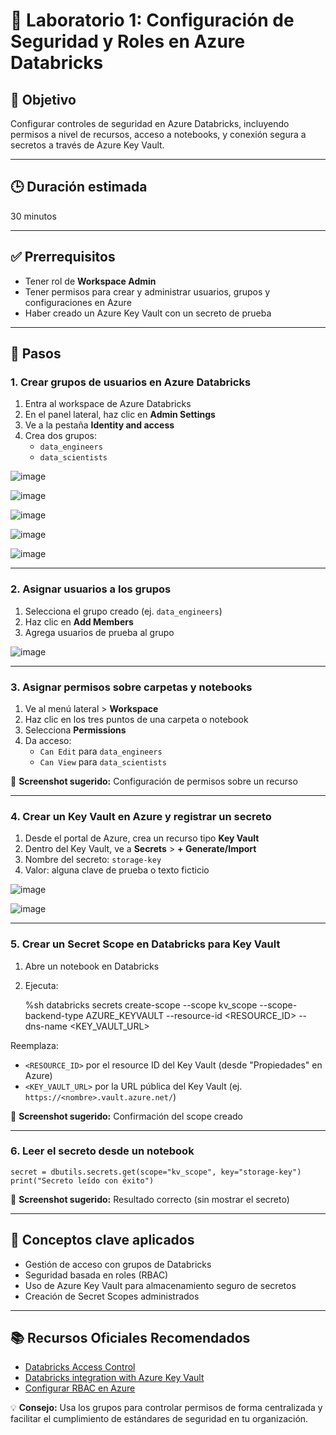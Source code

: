 # 🧪 Laboratorio 1: Configuración de Seguridad y Roles en Azure Databricks

## 🎯 Objetivo  
Configurar controles de seguridad en Azure Databricks, incluyendo permisos a nivel de recursos, acceso a notebooks, y conexión segura a secretos a través de Azure Key Vault.

---

## 🕒 Duración estimada  
30 minutos

---

## ✅ Prerrequisitos  
- Tener rol de **Workspace Admin**  
- Tener permisos para crear y administrar usuarios, grupos y configuraciones en Azure  
- Haber creado un Azure Key Vault con un secreto de prueba

---

## 📝 Pasos

### 1. Crear grupos de usuarios en Azure Databricks

1. Entra al workspace de Azure Databricks  
2. En el panel lateral, haz clic en **Admin Settings**  
3. Ve a la pestaña **Identity and access**  
4. Crea dos grupos:
    - `data_engineers`
    - `data_scientists`

![image](https://github.com/user-attachments/assets/ca3430f8-7f39-4475-8b8f-c0803f846920)

![image](https://github.com/user-attachments/assets/473461be-c1c3-48f7-b6d6-d103d0dc5188)

![image](https://github.com/user-attachments/assets/6f5b962b-21c3-4a81-842d-feb9b9810014)

![image](https://github.com/user-attachments/assets/2b2bb4ce-f255-4290-a988-3b81a9cf72d2)

![image](https://github.com/user-attachments/assets/2279432c-0161-49be-a8bf-1e8ab8a2dbf1)

---

### 2. Asignar usuarios a los grupos

1. Selecciona el grupo creado (ej. `data_engineers`)  
2. Haz clic en **Add Members**  
3. Agrega usuarios de prueba al grupo

![image](https://github.com/user-attachments/assets/07d8e458-c057-4b85-acab-2167f37acf96)

---

### 3. Asignar permisos sobre carpetas y notebooks

1. Ve al menú lateral > **Workspace**  
2. Haz clic en los tres puntos de una carpeta o notebook  
3. Selecciona **Permissions**  
4. Da acceso:
    - `Can Edit` para `data_engineers`
    - `Can View` para `data_scientists`

📸 **Screenshot sugerido:** Configuración de permisos sobre un recurso

---

### 4. Crear un Key Vault en Azure y registrar un secreto

1. Desde el portal de Azure, crea un recurso tipo **Key Vault**  
2. Dentro del Key Vault, ve a **Secrets** > **+ Generate/Import**  
3. Nombre del secreto: `storage-key`  
4. Valor: alguna clave de prueba o texto ficticio

![image](https://github.com/user-attachments/assets/c9d317bc-6c28-413c-b7b2-e074c8986f1e)

![image](https://github.com/user-attachments/assets/7c82b0dc-86dd-4a37-b015-4f469bafe46d)


---

### 5. Crear un Secret Scope en Databricks para Key Vault

1. Abre un notebook en Databricks  
2. Ejecuta:

    %sh
    databricks secrets create-scope --scope kv_scope --scope-backend-type AZURE_KEYVAULT --resource-id <RESOURCE_ID> --dns-name <KEY_VAULT_URL>

Reemplaza:
- `<RESOURCE_ID>` por el resource ID del Key Vault (desde "Propiedades" en Azure)
- `<KEY_VAULT_URL>` por la URL pública del Key Vault (ej. `https://<nombre>.vault.azure.net/`)

📸 **Screenshot sugerido:** Confirmación del scope creado

---

### 6. Leer el secreto desde un notebook

    secret = dbutils.secrets.get(scope="kv_scope", key="storage-key")
    print("Secreto leído con éxito")

📸 **Screenshot sugerido:** Resultado correcto (sin mostrar el secreto)

---

## 🧠 Conceptos clave aplicados

- Gestión de acceso con grupos de Databricks  
- Seguridad basada en roles (RBAC)  
- Uso de Azure Key Vault para almacenamiento seguro de secretos  
- Creación de Secret Scopes administrados

---

## 📚 Recursos Oficiales Recomendados

- [Databricks Access Control](https://learn.microsoft.com/azure/databricks/security/access-control/)  
- [Databricks integration with Azure Key Vault](https://learn.microsoft.com/azure/databricks/security/secrets/secret-scopes)  
- [Configurar RBAC en Azure](https://learn.microsoft.com/azure/role-based-access-control/overview)  

💡 **Consejo:** Usa los grupos para controlar permisos de forma centralizada y facilitar el cumplimiento de estándares de seguridad en tu organización.


